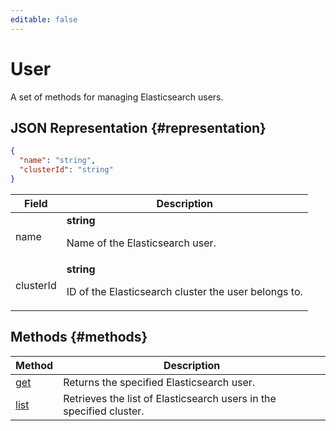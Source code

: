 ```yaml
---
editable: false
---
```


# User
A set of methods for managing Elasticsearch users.
## JSON Representation {#representation}
```json 
{
  "name": "string",
  "clusterId": "string"
}
```
 
Field | Description
--- | ---
name | **string**<br><p>Name of the Elasticsearch user.</p> 
clusterId | **string**<br><p>ID of the Elasticsearch cluster the user belongs to.</p> 

## Methods {#methods}
Method | Description
--- | ---
[get](get.md) | Returns the specified Elasticsearch user.
[list](list.md) | Retrieves the list of Elasticsearch users in the specified cluster.